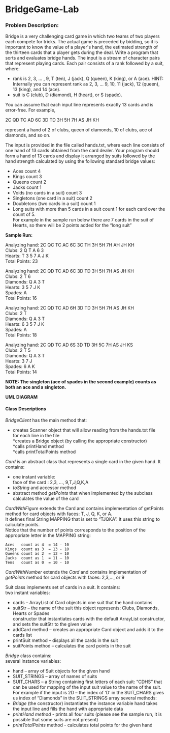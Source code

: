 # BridgeGame-Lab

### Problem Description:

Bridge is a very challenging card game in which two teams of two players each compete for tricks. The actual game is preceded by bidding, so it is important to know the value of a player's hand, the estimated strength of the thirteen cards that a player gets during the deal. 
Write a program that sorts and evaluates bridge hands. The input is a stream of character pairs that represent playing cards. Each pair consists of a rank followed by a suit, where:

* rank is 2, 3, … , 9, T (ten), J (jack), Q (queen), K (king), or A (ace). HINT: Internally you can represent rank as 2, 3, …  9, 10, 11 (jack), 12 (queen), 13 (king), and 14 (ace).
* suit is C (club), D (diamond), H (heart), or S (spade).

You can assume that each input line represents exactly 13 cards and is error-free. For example,

2C QD TC AD 6C 3D TD 3H 5H 7H AS JH KH

represent a hand of  2 of clubs, queen of diamonds, 10 of clubs, ace of diamonds, and so on.

The input is provided in the file called hands.txt, where each line consists of one hand of 13 cards obtained from the card dealer. 
Your program should form a hand of 13 cards and display it arranged by suits followed by the hand strength calculated by using the following standard bridge values:


* Aces count 4
* Kings count 3  
* Queens count 2
* Jacks count 1
* Voids (no cards in a suit) count 3
* Singletons (one card in a suit) count 2
* Doubletons (two cards in a suit) count 1
* Long suits with more than 5 cards in a suit count 1 for each card over the count of 5.  
For example in the sample run below there are 7 cards in the suit of Hearts, so there will be 2 points added for the “long suit”


**Sample Run:**

Analyzing hand: 2C QC TC AC 6C 3C TH 3H 5H 7H AH JH KH  
Clubs:    2 Q T A 6 3  
Hearts:   T 3 5 7 A J K  
Total Points: 23  

Analyzing hand: 2C QD TC AD 6C 3D TD 3H 5H 7H AS JH KH  
Clubs:    2 T 6  
Diamonds: Q A 3 T  
Hearts:   3 5 7 J K  
Spades:   A  
Total Points: 16  

Analyzing hand: 2C QD TC AD 6H 3D TD 3H 5H 7H AS JH KH  
Clubs:    2 T  
Diamonds: Q A 3 T  
Hearts:   6 3 5 7 J K  
Spades:   A  
Total Points: 18  

Analyzing hand: 2C QD TC AD 6S 3D TD 3H 5C 7H AS JH KS  
Clubs:    2 T 5  
Diamonds: Q A 3 T  
Hearts:   3 7 J  
Spades:   6 A K  
Total Points: 14  


**NOTE:  The singleton (ace of spades in the second example) counts as both an ace and a singleton.**

__**UML DIAGRAM**__  






#### Class Descriptions  


*BridgeClient* has the main method that:  
* creates Scanner object that will allow reading from the hands.txt file  
for each line in the file  
*creates a Bridge object (by calling the appropriate constructor)  
*calls printHand method  
*calls printTotalPoints method  

*Card* is an abstract class that represents a single card in the given hand. It contains: 
* one instant variable:  
face of the card : 2,3, …, 9,T,J,Q,K,A
* *toString* and accessor method  
* abstract method *getPoints* that when implemented by the subclass calculates the value of the card  






*CardWithFigure* extends the Card and contains implementation of getPoints method for card objects with faces: T, J, Q, K, or A.   
It defines final String MAPPING that is set to “TJQKA”. It uses this string to calculate points.  
Notice that the number of points corresponds to the position of the appropriate letter in the MAPPING string:  


    Aces   count as 4  = 14 - 10  
    Kings  count as 3  = 13 - 10  
    Queens count as 2  = 12 – 10  
    Jacks  count as 1  = 11 – 10  
    Tens   count as 0  = 10 - 10  
    
    
*CardWithNumber* extends the *Card* and contains implementation of *getPoints* method for card objects with faces: 2,3,…, or 9  


Suit class implements set of cards in a suit. It contains:   
two instant variables:
* cards – ArrayList of Card objects in one suit that the hand contains  
* suitStr – the name of the suit this object represents: Clubs, Diamonds, Hearts or Spades  
constructor that instantiates cards with the default ArrayList constructor, and sets the suitStr to the given value
* addCard method – creates an appropriate Card object and adds it to the cards list
* printSuit method – displays all the cards in the suit
* suitPoints method – calculates the card points in the suit

*Bridge* class contains:  
several instance variables:  
* hand – array of Suit objects for the given hand
* SUIT_STRINGS – array of names of suits
* SUIT_CHARS – a String containing first letters of each suit: 
“CDHS” that can be used for mapping of the input suit value to the name of the suit. 
For example if the input  is 2D – the index of ‘D’ in the SUIT_CHARS gives us index of “Diamonds” in the SUIT_STRINGS array
several methods:  
* *Bridge* (the constructor) 
instantiates the instance variable hand
takes the input line and fills the hand with appropriate data
* *printHand method* -  prints all four suits (please see the sample run, it is possible that some suits are not present) 
* *printTotalPoints* method - calculates total points for the given hand 
    























